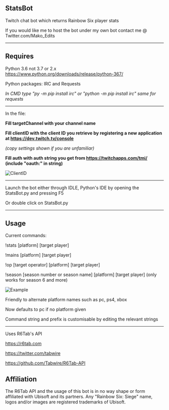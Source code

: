 ## StatsBot
Twitch chat bot which returns Rainbow Six player stats

If you would like me to host the bot under my own bot contact me @ Twitter.com/Mako_Edits

<hr>

## Requires

Python 3.6 not 3.7 or 2.x  https://www.python.org/downloads/release/python-367/

Python packages: IRC and Requests

<i> In CMD type "py -m pip install irc" or "python -m pip install irc" same for requests </i>

<hr>

In the file:

**Fill targetChannel with your channel name**

**Fill clientID with the client ID you retrieve by registering a new application at https://dev.twitch.tv/console**

<i>(copy settings shown if you are unfamiliar)</i>

**Fill auth with auth string you get from https://twitchapps.com/tmi/ (include "oauth:" in string)**

![ClientID](https://i.imgur.com/k368tq7.png)

<hr>

Launch the bot either through IDLE, Python's IDE by opening the StatsBot.py and pressing F5

Or double click on StatsBot.py

<hr>

## Usage
Current commands:

!stats [platform] [target player]

!mains [platform] [target player]

!op [target operator] [platform] [target player]

!season [season number or season name] [platform] [target player] (only works for season 6 and more)

![Example](https://i.imgur.com/H7MtBcB.png)

Friendly to alternate platform names such as pc, ps4, xbox

Now defaults to pc if no platform given

Command string and prefix is customisable by editing the relevant strings

<hr>

Uses R6Tab's API

https://r6tab.com

https://twitter.com/tabwire

https://github.com/Tabwire/R6Tab-API

## Affiliation
The R6Tab API and the usage of this bot is in no way shape or form affiliated with Ubisoft and its partners. Any "Rainbow Six: Siege" name, logos and/or images are registered trademarks of Ubisoft.

